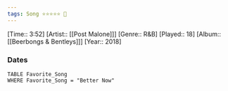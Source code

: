 ```yaml
---
tags: Song ⭐⭐⭐⭐⭐ 💛
---
```

[Time:: 3:52]
[Artist:: [[Post Malone]]]
[Genre:: R&B]
[Played:: 18]
[Album:: [[Beerbongs & Bentleys]]]
[Year:: 2018]
### Dates
````dataview
TABLE Favorite_Song
WHERE Favorite_Song = "Better Now"
````